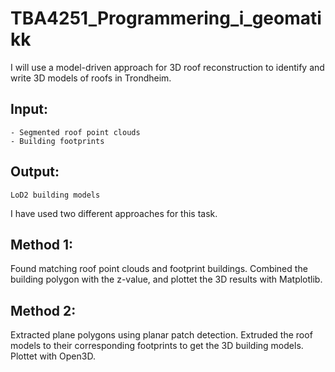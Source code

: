 # TBA4251_Programmering_i_geomatikk
I will use a model-driven approach for 3D roof reconstruction to identify and write 3D models of roofs in Trondheim.

## Input:
    - Segmented roof point clouds
    - Building footprints
## Output: 
    LoD2 building models

I have used two different approaches for this task.
## Method 1:
Found matching roof point clouds and footprint buildings. Combined the building polygon with the z-value, and plottet the 3D results with Matplotlib.

## Method 2:
Extracted plane polygons using planar patch detection. Extruded the roof models to their corresponding footprints to get the 3D building models. Plottet with Open3D.
